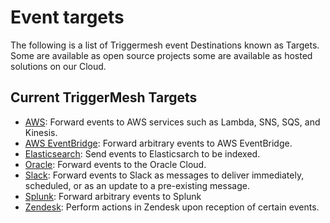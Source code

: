 # Event targets

The following is a list of Triggermesh event Destinations known as Targets. Some are available as open source projects some are available as hosted solutions on our Cloud.

## Current TriggerMesh Targets 

* [AWS](./aws.md): Forward events to AWS services such as Lambda, SNS, SQS, and Kinesis.
* [AWS EventBridge](./awseventbridge.md): Forward arbitrary events to AWS EventBridge.
* [Elasticsearch](./elasticsearch.md): Send events to Elasticsarch to be indexed.
* [Oracle](./oracle.md): Forward events to the Oracle Cloud.
* [Slack](./slack.md): Forward events to Slack as messages to deliver immediately, scheduled, or as an update to a pre-existing message.
* [Splunk](./splunk.md): Forward arbitrary events to Splunk
* [Zendesk](./zendesk.md): Perform actions in Zendesk upon reception of certain events.
